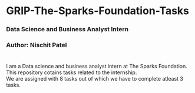 # GRIP-The-Sparks-Foundation-Tasks
### Data Science and Business Analyst Intern
### Author: Nischit Patel
#
I am a Data science and business analyst intern at The Sparks Foundation.<br>
This repository cotains tasks related to the internship.<br>
We are assigned with 8 tasks out of which we have to complete atleast 3 tasks.<br>
